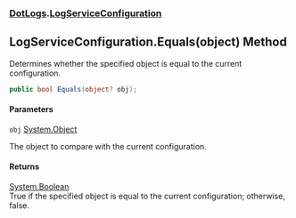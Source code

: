 ### [DotLogs](DotLogs.md 'DotLogs').[LogServiceConfiguration](DotLogs.LogServiceConfiguration.md 'DotLogs\.LogServiceConfiguration')

## LogServiceConfiguration\.Equals\(object\) Method

Determines whether the specified object is equal to the current configuration\.

```csharp
public bool Equals(object? obj);
```
#### Parameters

<a name='DotLogs.LogServiceConfiguration.Equals(object).obj'></a>

`obj` [System\.Object](https://learn.microsoft.com/en-us/dotnet/api/system.object 'System\.Object')

The object to compare with the current configuration\.

#### Returns
[System\.Boolean](https://learn.microsoft.com/en-us/dotnet/api/system.boolean 'System\.Boolean')  
True if the specified object is equal to the current configuration; otherwise, false\.